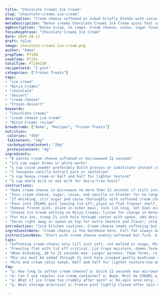 ```yaml
---
title: "Chocolate Creami Ice Cream"
slug: "chocolate-creami-ice-cream"
description: "Cream cheese softened or nuked briefly blends with cocoa, sugar, and a cream-milk mix. Freeze in a specialized pint without lid to avoid blade-damaging humps. Spin with Ninja Creami, aiming for that dense, creamy scoop that won’t fail. Blend cycles cut short or mix by hand, a whisk’s your best friend if no blender. Perfect for mix-ins, stirred with a gentle hole through the center, then rerun briefly. Keep things chill, trust your eyes and feel for texture before adding time or flavor. Useful tips for substitutions and troubleshooting included."
metaDescription: "Dense creamy Chocolate Creami Ice Cream spins fast in Ninja. Softened cream cheese and Dutch cocoa with milk blend frozen flat no lid. Mix-ins handled with care."
ogDescription: "Dense scoop, no lumps. Cream cheese, cocoa, sugar fused, frozen flat. Ninja spin timed tight. Mix-ins sunk gently. Freeze long, no lid, no dome. Texture clues rule."
focusKeyphrase: "Chocolate Creami Ice Cream"
date: 2025-10-12
draft: false
image: chocolate-creami-ice-cream.png
author: "Emma"
prepTime: PT15M
cookTime: PT25S
totalTime: PT24H15M
recipeYield: "1 pint"
categories: ["Frozen Treats"]
tags:
- "ice cream"
- "Ninja Creami"
- "chocolate"
- "dessert"
- "cream cheese"
- "frozen dessert"
keywords:
- "Chocolate Creami"
- "cream cheese ice cream"
- "Ninja Creami recipe"
breadcrumb: ["Home", "Recipes", "Frozen Treats"]
nutrition: 
 calories: "450"
 fatContent: "34g"
 carbohydrateContent: "28g"
 proteinContent: "8g"
ingredients:
- "6 ounces cream cheese softened or microwaved 12 seconds"
- "1/3 cup sugar brown or white works"
- "¼ cup cocoa powder preferably Dutch process or substitute instant coffee"
- "½ teaspoon vanilla extract pure or imitation"
- "¾ cup heavy cream or half and half for lighter texture"
- "½ cup whole milk or oat milk for dairy-free twist"
instructions:
- "Nuke cream cheese in microwave no more than 12 seconds if still cold; no mush, just soft to touch."
- "Toss cream cheese, sugar, cocoa, and vanilla in blender for no longer than 25 seconds or mix vigorously by hand using rubber spatula and whisk to avoid foaming."
- "If whisking, stir sugar and cocoa thoroughly with softened cream cheese until gritty texture disappears; add cream & milk slow, keep whisking until mixture looks homogenous and sugar dissolved, no grain left."
- "Pour into CREAMi pint leaving lid off; place on flat freezer shelf, no tilt or wobble. Freeze 23 to 25 hours. Lid on causes ice domes that wreck blades — don’t risk it."
- "Remove frozen pint, place in outer bowl, lock lid snug. Set bowl assembly on machine base, twist handle right to raise the platform until locked tight."
- "Choose Ice Cream setting on Ninja Creami; listen for change in motor sound, usually done in under 1 minute but no longer than 35 seconds. If texture seems crumbly or chalky, run spin once more only."
- "For mix-ins, scoop 1½ inch hole through center with spoon, add desired chunks or swirls. Run Mix-in program once, do not overdo or ice cream gets dense and hard to scoop."
- "Serve right away or spoon on top for extra texture and flavor; cold air hitting mix-ins makes sound like crunch, will melt slower when ice cream softens."
introduction: "Cold kitchen routines. Cream cheese needs softening but no soupy mess—catch that line perfectly or blending ends in foam disaster. Tried blending longer once, ended up with stubborn air bubbles, piece-of-cake myth busted right there. Cream and milk ratio is key. Too much milk, sorbetish texture; too heavy cream, it won’t spin well. Freeze flat, no wiggle, no lid. That hump? Blade killer from past regrets. Spin times: a quick listen and feel tells the whole story, not the clock. Mix-ins must nest neatly, no giant chunks that jam machine. Ice cream lovers think texture means perfection — nah, it’s about timing. Experiment, listen, and trust your senses. Frozen creaminess comes alive not from clocks but close attention."
ingredientsNote: "Cream cheese is the backbone here. Full fat always better, but part-skim works with slight texture dulling. Microwave in 12-second bursts. Sugar type matters — brown sugar adds depth, but white dissolves fastest. Cocoa powder? Dutch process if you have it, natural if you don’t; each slightly changes the tang and bitterness. Vanilla can be real or imitation — you’d be surprised by the difference. Dairy cream and milk you can swap for half-and-half, or plant-based milks for allergies; oat milk is my go-to for neutral flavor, but thins the mix so cut sugar slightly if you use it. Blend speeds and times are critical — blend too long, you’ll aerate, no good. Hand whisk method works well if you’re patient, just don’t rush sugar dissolving or you’ll feel unwanted grit. Freeze at least 23 hours; shorter times cause ice crystals and a tough spin. No lid, remember. It’s simple but nuanced. These small adjustments save cleanup headaches and blade repairs."
instructionsNote: "Start with cream cheese evenly softened but firm. A quick microwave burst is fine — 12 seconds max, no melting. When blending, keep it brief; 20-25 seconds tops. Slow gradual whisking the alternative — think pancakes batter—no lumps allowed. Pour mixture in your pint container without its lid, set flat in freezer; a level surface critical to prevent nasty doming on top. Freeze long enough — 23 to 25 hours. When ready, carefully mount the pint in machine. Lock it solid. Turn handle to raise platform until it clicks. Selecting ice cream program is straightforward but you must watch. Listen for motor slowing, sound shifting - don’t overdo. One respin might be necessary but don’t overuse or risk foam and air pockets. Mix-ins staged with a gentle hole, no stabbing mush through container walls. Run Mix-in once to finish. Serve immediately to feel that cold cream hit your mouth just right. Leftover ice cream hardens fast, so plan serving size accordingly."
tips:
- "Softening cream cheese only till just soft, not melted or soupy. Microwave max 12 seconds in bursts. Still cold but no hard bits. This controls texture – too warm and you get air bubbles, too cold no blend smoothness."
- "Freezing flat with lid off critical. Lid traps moisture, domes form—blade killers. Level surface only; wobble = uneven ice, hard spins. 23 to 25 hours freeze best. Fewer crystal chances, better machine spin. Patience here beats rush."
- "When blending, 20 to 25 seconds max. Longer aerates, foam forms, ruins dense creaminess. Hand whisk as fallback. Start sugar and cocoa with cream cheese till grain gone; then slow cream and milk drips. No lumps or grain appreciated."
- "Mix-ins must be added through 1½ inch hole scooped gently mushroom style. Stabbing container walls or large chunks jam blades, cause motor strain. Mix once on Mix-in program only or ice gets dense, tough to scoop. Timing critical, listen to motor change."
- "Milk and cream ratio tweak. Half and half for lighter texture—too much milk gives sorbet feel, too much cream clogs spin. Oat milk neutral but thins mix, cut sugar slightly. Substitutions affect mouthfeel and freezing behavior, adjust accordingly."
faq:
- "q: How long to soften cream cheese? a: Quick 12 seconds max microwave. Still cold but no hard chunks. Too soft melts, ends with air bubbles if blended. Hand soften slow option but watch lumps."
- "q: Can I use regular ice cream container? a: Nope. Must be CREAMi pint with no lid during freeze. Lid traps moisture dome forms on top, blades hit and dull quickly. Level, flat surface freeze is key. Don’t risk it."
- "q: What if ice cream too crumbly after spin? a: Re-spin once only. If still dry, add splash milk, mix by hand gently, then rerun spin. Over spinning creates foam, air pockets. Hand mixing sugar fully also helps texture."
- "q: Best storage practice? a: Freeze pint tightly closed after spin done. Leave some air space tops harden fast. Serve fast once opened due to crystallization, soften quickly at room temp but re-freeze careful to avoid ice damage."

---
```

